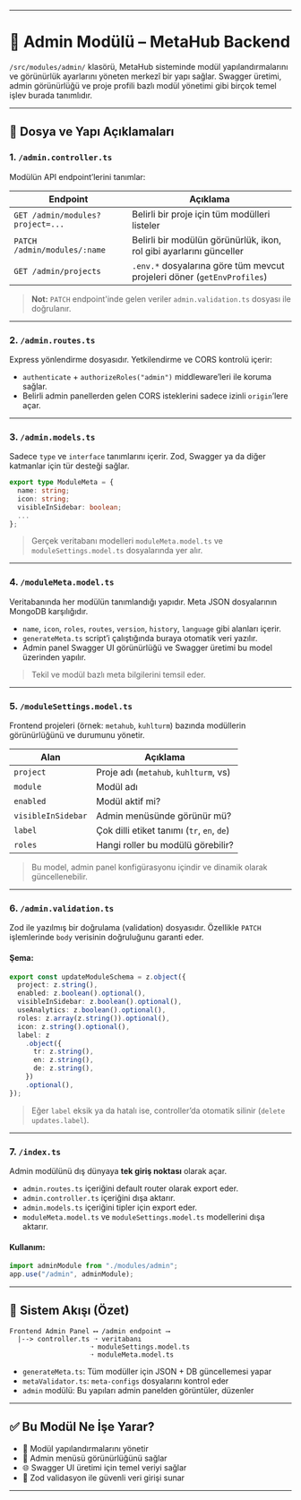 
---

# 🧩 Admin Modülü – MetaHub Backend

`/src/modules/admin/` klasörü, MetaHub sisteminde modül yapılandırmalarını ve görünürlük ayarlarını yöneten merkezî bir yapı sağlar. Swagger üretimi, admin görünürlüğü ve proje profili bazlı modül yönetimi gibi birçok temel işlev burada tanımlıdır.

---

## 📁 Dosya ve Yapı Açıklamaları

### 1. `/admin.controller.ts`

Modülün API endpoint’lerini tanımlar:

| Endpoint                         | Açıklama                                                                 |
|----------------------------------|--------------------------------------------------------------------------|
| `GET /admin/modules?project=...` | Belirli bir proje için tüm modülleri listeler                           |
| `PATCH /admin/modules/:name`     | Belirli bir modülün görünürlük, ikon, rol gibi ayarlarını günceller     |
| `GET /admin/projects`            | `.env.*` dosyalarına göre tüm mevcut projeleri döner (`getEnvProfiles`) |

> **Not:** `PATCH` endpoint'inde gelen veriler `admin.validation.ts` dosyası ile doğrulanır.

---

### 2. `/admin.routes.ts`

Express yönlendirme dosyasıdır. Yetkilendirme ve CORS kontrolü içerir:

- `authenticate` + `authorizeRoles("admin")` middleware’leri ile koruma sağlar.
- Belirli admin panellerden gelen CORS isteklerini sadece izinli `origin`’lere açar.

---

### 3. `/admin.models.ts`

Sadece `type` ve `interface` tanımlarını içerir. Zod, Swagger ya da diğer katmanlar için tür desteği sağlar.

```ts
export type ModuleMeta = {
  name: string;
  icon: string;
  visibleInSidebar: boolean;
  ...
};
```

> Gerçek veritabanı modelleri `moduleMeta.model.ts` ve `moduleSettings.model.ts` dosyalarında yer alır.

---

### 4. `/moduleMeta.model.ts`

Veritabanında her modülün tanımlandığı yapıdır. Meta JSON dosyalarının MongoDB karşılığıdır.

- `name`, `icon`, `roles`, `routes`, `version`, `history`, `language` gibi alanları içerir.
- `generateMeta.ts` script’i çalıştığında buraya otomatik veri yazılır.
- Admin panel Swagger UI görünürlüğü ve Swagger üretimi bu model üzerinden yapılır.

> Tekil ve modül bazlı meta bilgilerini temsil eder.

---

### 5. `/moduleSettings.model.ts`

Frontend projeleri (örnek: `metahub`, `kuhlturm`) bazında modüllerin görünürlüğünü ve durumunu yönetir.

| Alan         | Açıklama                                                        |
|--------------|------------------------------------------------------------------|
| `project`    | Proje adı (`metahub`, `kuhlturm`, vs)                            |
| `module`     | Modül adı                                                       |
| `enabled`    | Modül aktif mi?                                                 |
| `visibleInSidebar` | Admin menüsünde görünür mü?                               |
| `label`      | Çok dilli etiket tanımı (`tr`, `en`, `de`)                      |
| `roles`      | Hangi roller bu modülü görebilir?                               |

> Bu model, admin panel konfigürasyonu içindir ve dinamik olarak güncellenebilir.

---

### 6. `/admin.validation.ts`

Zod ile yazılmış bir doğrulama (validation) dosyasıdır. Özellikle `PATCH` işlemlerinde `body` verisinin doğruluğunu garanti eder.

#### Şema:

```ts
export const updateModuleSchema = z.object({
  project: z.string(),
  enabled: z.boolean().optional(),
  visibleInSidebar: z.boolean().optional(),
  useAnalytics: z.boolean().optional(),
  roles: z.array(z.string()).optional(),
  icon: z.string().optional(),
  label: z
    .object({
      tr: z.string(),
      en: z.string(),
      de: z.string(),
    })
    .optional(),
});
```

> Eğer `label` eksik ya da hatalı ise, controller’da otomatik silinir (`delete updates.label`).

---

### 7. `/index.ts`

Admin modülünü dış dünyaya **tek giriş noktası** olarak açar.

- `admin.routes.ts` içeriğini default router olarak export eder.
- `admin.controller.ts` içeriğini dışa aktarır.
- `admin.models.ts` içeriğini tipler için export eder.
- `moduleMeta.model.ts` ve `moduleSettings.model.ts` modellerini dışa aktarır.

#### Kullanım:
```ts
import adminModule from "./modules/admin";
app.use("/admin", adminModule);
```

---

## 🧠 Sistem Akışı (Özet)

```
Frontend Admin Panel ⟷ /admin endpoint ⟶
  |--> controller.ts ➝ veritabanı
                    ➝ moduleSettings.model.ts
                    ➝ moduleMeta.model.ts
```

- `generateMeta.ts`: Tüm modüller için JSON + DB güncellemesi yapar
- `metaValidator.ts`: `meta-configs` dosyalarını kontrol eder
- `admin` modülü: Bu yapıları admin panelden görüntüler, düzenler

---

## ✅ Bu Modül Ne İşe Yarar?

- 🔧 Modül yapılandırmalarını yönetir
- 🧩 Admin menüsü görünürlüğünü sağlar
- 🌐 Swagger UI üretimi için temel veriyi sağlar
- 🧪 Zod validasyon ile güvenli veri girişi sunar

---
